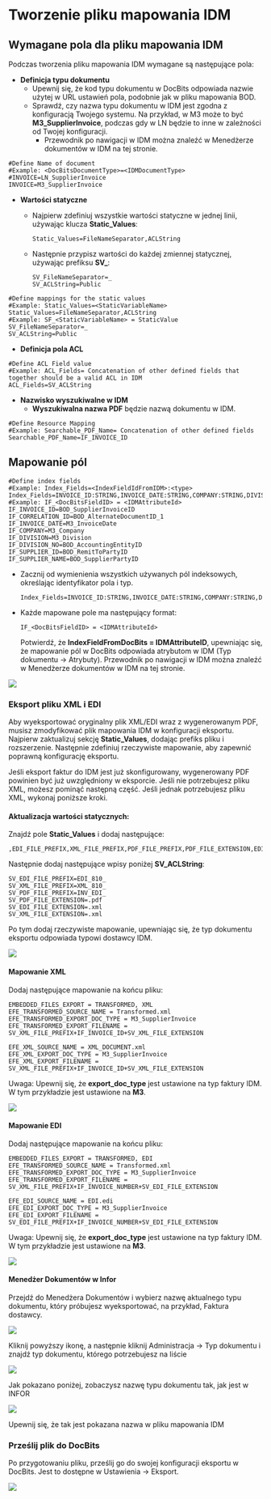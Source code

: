 # Tworzenie pliku mapowania IDM



## Wymagane pola dla pliku mapowania IDM

Podczas tworzenia pliku mapowania IDM wymagane są następujące pola:

* **Definicja typu dokumentu**
  * Upewnij się, że kod typu dokumentu w DocBits odpowiada nazwie użytej w URL ustawień pola, podobnie jak w pliku mapowania BOD.
  * Sprawdź, czy nazwa typu dokumentu w IDM jest zgodna z konfiguracją Twojego systemu. Na przykład, w M3 może to być **M3\_SupplierInvoice**, podczas gdy w LN będzie to inne w zależności od Twojej konfiguracji.
    * Przewodnik po nawigacji w IDM można znaleźć w Menedżerze dokumentów w IDM na tej stronie.

```properties
#Define Name of document
#Example: <DocBitsDocumentType>=<IDMDocumentType>
#INVOICE=LN_SupplierInvoice
INVOICE=M3_SupplierInvoice
```

* **Wartości statyczne**
  *   Najpierw zdefiniuj wszystkie wartości statyczne w jednej linii, używając klucza **Static\_Values**:

      ```properties
      Static_Values=FileNameSeparator,ACLString
      ```
  *   Następnie przypisz wartości do każdej zmiennej statycznej, używając prefiksu **SV\_**:

      ```properties
      SV_FileNameSeparator=_
      SV_ACLString=Public
      ```

```properties
#Define mappings for the static values
#Example: Static_Values=<StaticVariableName>
Static_Values=FileNameSeparator,ACLString
#Example: SF_<StaticVariableName> = StaticValue
SV_FileNameSeparator=_
SV_ACLString=Public
```

* **Definicja pola ACL**

```properties
#Define ACL Field value
#Example: ACL_Fields= Concatenation of other defined fields that together should be a valid ACL in IDM
ACL_Fields=SV_ACLString
```

* **Nazwisko wyszukiwalne w IDM**
  * **Wyszukiwalna nazwa PDF** będzie nazwą dokumentu w IDM.

```properties
#Define Resource Mapping
#Example: Searchable_PDF_Name= Concatenation of other defined fields
Searchable_PDF_Name=IF_INVOICE_ID
```

## Mapowanie pól

```properties
#Define index fields
#Example: Index_Fields=<IndexFieldIdFromIDM>:<type>
Index_Fields=INVOICE_ID:STRING,INVOICE_DATE:STRING,COMPANY:STRING,DIVISION:STRING,DIVISION_NO:STRING,CORRELATION_ID:STRING,SUPPLIER_ID:STRING,SUPPLIER_NAME:STRING
#Example: IF_<DocBitsFieldID> = <IDMAttributeId>
IF_INVOICE_ID=BOD_SupplierInvoiceID
IF_CORRELATION_ID=BOD_AlternateDocumentID_1
IF_INVOICE_DATE=M3_InvoiceDate
IF_COMPANY=M3_Company
IF_DIVISION=M3_Division
IF_DIVISION_NO=BOD_AccountingEntityID
IF_SUPPLIER_ID=BOD_RemitToPartyID
IF_SUPPLIER_NAME=BOD_SupplierPartyID
```

*   Zacznij od wymienienia wszystkich używanych pól indeksowych, określając identyfikator pola i typ.

    ```properties
    Index_Fields=INVOICE_ID:STRING,INVOICE_DATE:STRING,COMPANY:STRING,DIVISION:STRING,DIVISION_NO:STRING,CORRELATION_ID:STRING,SUPPLIER_ID:STRING,SUPPLIER_NAME:STRING
    ```
*   Każde mapowane pole ma następujący format:

    ```properties
    IF_<DocBitsFieldID> = <IDMAttributeId>
    ```

    Potwierdź, że **IndexFieldFromDocBits = IDMAttributeID**, upewniając się, że mapowanie pól w DocBits odpowiada atrybutom w IDM (Typ dokumentu → Atrybuty). Przewodnik po nawigacji w IDM można znaleźć w Menedżerze dokumentów w IDM na tej stronie.

![](https://files.gitbook.com/v0/b/gitbook-x-prod.appspot.com/o/spaces%2FT2n2w4uDCJvv7CJ5zrdk%2Fuploads%2FzT9MMKlFCSBJtRW1pf4s%2Fimage.png?alt=media\&token=ea2f6ae2-f9f2-48d3-98e3-ed06dcda69f1)

### Eksport pliku XML i EDI

Aby wyeksportować oryginalny plik XML/EDI wraz z wygenerowanym PDF, musisz zmodyfikować plik mapowania IDM w konfiguracji eksportu. Najpierw zaktualizuj sekcję **Static\_Values**, dodając prefiks pliku i rozszerzenie. Następnie zdefiniuj rzeczywiste mapowanie, aby zapewnić poprawną konfigurację eksportu.

Jeśli eksport faktur do IDM jest już skonfigurowany, wygenerowany PDF powinien być już uwzględniony w eksporcie. Jeśli nie potrzebujesz pliku XML, możesz pominąć następną część. Jeśli jednak potrzebujesz pliku XML, wykonaj poniższe kroki.

#### Aktualizacja wartości statycznych:

Znajdź pole **Static\_Values** i dodaj następujące:

```
,EDI_FILE_PREFIX,XML_FILE_PREFIX,PDF_FILE_PREFIX,PDF_FILE_EXTENSION,EDI_FILE_EXTENSION,XML_FILE_EXTENSION
```

Następnie dodaj następujące wpisy poniżej **SV\_ACLString**:

```
SV_EDI_FILE_PREFIX=EDI_810_
SV_XML_FILE_PREFIX=XML_810_
SV_PDF_FILE_PREFIX=INV_EDI_
SV_PDF_FILE_EXTENSION=.pdf
SV_EDI_FILE_EXTENSION=.xml
SV_XML_FILE_EXTENSION=.xml
```

Po tym dodaj rzeczywiste mapowanie, upewniając się, że typ dokumentu eksportu odpowiada typowi dostawcy IDM.

![](https://docs.docbits.com/~gitbook/image?url=https%3A%2F%2F578966019-files.gitbook.io%2F%7E%2Ffiles%2Fv0%2Fb%2Fgitbook-x-prod.appspot.com%2Fo%2Fspaces%252FT2n2w4uDCJvv7CJ5zrdk%252Fuploads%252F6k18wa4zSaSZkvfEKMwW%252Fimage.png%3Falt%3Dmedia%26token%3De6c49d36-44b9-4d18-9d22-63d30205dbd5\&width=768\&dpr=4\&quality=100\&sign=3ac8bc32\&sv=2)

#### Mapowanie XML

Dodaj następujące mapowanie na końcu pliku:

```
EMBEDDED_FILES_EXPORT = TRANSFORMED, XML
EFE_TRANSFORMED_SOURCE_NAME = Transformed.xml
EFE_TRANSFORMED_EXPORT_DOC_TYPE = M3_SupplierInvoice
EFE_TRANSFORMED_EXPORT_FILENAME = SV_XML_FILE_PREFIX+IF_INVOICE_ID+SV_XML_FILE_EXTENSION

EFE_XML_SOURCE_NAME = XML_DOCUMENT.xml
EFE_XML_EXPORT_DOC_TYPE = M3_SupplierInvoice
EFE_XML_EXPORT_FILENAME = SV_XML_FILE_PREFIX+IF_INVOICE_ID+SV_XML_FILE_EXTENSION
```

Uwaga: Upewnij się, że **export\_doc\_type** jest ustawione na typ faktury IDM. W tym przykładzie jest ustawione na **M3**.

![](https://docs.docbits.com/~gitbook/image?url=https%3A%2F%2F578966019-files.gitbook.io%2F%7E%2Ffiles%2Fv0%2Fb%2Fgitbook-x-prod.appspot.com%2Fo%2Fspaces%252FT2n2w4uDCJvv7CJ5zrdk%252Fuploads%252FlXToG368VI7Fc7HDguCn%252Fimage.png%3Falt%3Dmedia%26token%3Dcb153977-34e1-4f5f-a416-60e3141b4aca\&width=768\&dpr=4\&quality=100\&sign=b7d9585c\&sv=2)

#### Mapowanie EDI

Dodaj następujące mapowanie na końcu pliku:

```
EMBEDDED_FILES_EXPORT = TRANSFORMED, EDI
EFE_TRANSFORMED_SOURCE_NAME = Transformed.xml
EFE_TRANSFORMED_EXPORT_DOC_TYPE = M3_SupplierInvoice
EFE_TRANSFORMED_EXPORT_FILENAME = SV_XML_FILE_PREFIX+IF_INVOICE_NUMBER+SV_EDI_FILE_EXTENSION

EFE_EDI_SOURCE_NAME = EDI.edi
EFE_EDI_EXPORT_DOC_TYPE = M3_SupplierInvoice
EFE_EDI_EXPORT_FILENAME = SV_EDI_FILE_PREFIX+IF_INVOICE_NUMBER+SV_EDI_FILE_EXTENSION
```

Uwaga: Upewnij się, że **export\_doc\_type** jest ustawione na typ faktury IDM. W tym przykładzie jest ustawione na **M3**.

![](https://docs.docbits.com/~gitbook/image?url=https%3A%2F%2F578966019-files.gitbook.io%2F%7E%2Ffiles%2Fv0%2Fb%2Fgitbook-x-prod.appspot.com%2Fo%2Fspaces%252FT2n2w4uDCJvv7CJ5zrdk%252Fuploads%252FSrF54zkGq6aYYuJq1KAI%252Fimage.png%3Falt%3Dmedia%26token%3D403c9bfa-7e97-4d3c-a4b0-1bb82b98fe50\&width=768\&dpr=4\&quality=100\&sign=a768865f\&sv=2)

#### Menedżer Dokumentów w Infor

Przejdź do Menedżera Dokumentów i wybierz nazwę aktualnego typu dokumentu, który próbujesz wyeksportować, na przykład, Faktura dostawcy.

![](https://docs.docbits.com/~gitbook/image?url=https%3A%2F%2Flh7-us.googleusercontent.com%2FEV3uw3R1L6_RRANB7FRLwtUFMbv_KGtL4x6kAk6lEYhwI90UeG2uWqFD2Azpxv-SRFl9zfvdratOZbXxp2D1-SryLo3Boj2x9Xc4PQXJ6vUhX5c9pvhv4XHuCk-qMK51DZ885vRUJ5dwES7k84uhoyk\&width=768\&dpr=4\&quality=100\&sign=a2f25ec9\&sv=2)

Kliknij powyższy ikonę, a następnie kliknij Administracja → Typ dokumentu i znajdź typ dokumentu, którego potrzebujesz na liście

![](https://docs.docbits.com/~gitbook/image?url=https%3A%2F%2Flh7-us.googleusercontent.com%2FldsuINS9SCUQm3E57s8j_95gzBGwHQFavcf6d3myg6tuVxRoQHtq8R-6we5OEJ63swDxwPc9w7hbySWqWdfaMsGdQpn99m6EchPY5f5DzXEj-8mjocwPNtdJVNP34CuPvw0JIImDgFX1Q05M8-ogZo8\&width=768\&dpr=4\&quality=100\&sign=a1149783\&sv=2)

Jak pokazano poniżej, zobaczysz nazwę typu dokumentu tak, jak jest w INFOR

![](https://docs.docbits.com/~gitbook/image?url=https%3A%2F%2Flh7-us.googleusercontent.com%2FKSreWGS7TqdMP64BqtufM24xk0RDnNDHUZapnPsSuRj_umPJ3icll89KI2RYpbtet2F6ccL8QfYbl27-2j1nQPwQ0z-Nq873c4Tv72ee9AJhKMxynIUxmJKKsQQCupW_dpRfw_5BXm0WvAnw4HOALmw\&width=768\&dpr=4\&quality=100\&sign=62bfe0a6\&sv=2)

Upewnij się, że tak jest pokazana nazwa w pliku mapowania IDM

### Prześlij plik do DocBits

Po przygotowaniu pliku, prześlij go do swojej konfiguracji eksportu w DocBits. Jest to dostępne w Ustawienia → Eksport.

![](https://docs.docbits.com/~gitbook/image?url=https%3A%2F%2Flh7-us.googleusercontent.com%2FrUHhvImiWamK6JxnWSPL4JEioAJq3AmvdsubJDo-DoDV9F_i5mZ42YDnjqZUYKYSJu1Cetc_4fLwlvvmoZXYIzmBf3hoyW6RjfP9HQ8FkNDhW1IbLHvNTCHWFRaeCECdZ97u79-Eu37TvzqnqGPEayM\&width=768\&dpr=4\&quality=100\&sign=a13b8c88\&sv=2)
